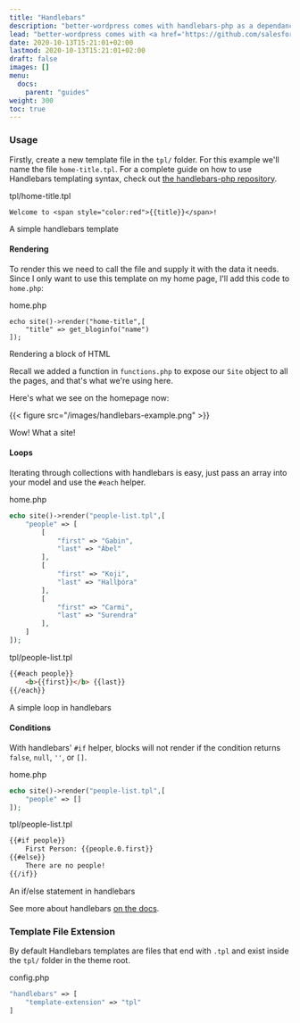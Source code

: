 ```yaml
---
title: "Handlebars"
description: "better-wordpress comes with handlebars-php as a dependancy, here's how to use it."
lead: "better-wordpress comes with <a href='https://github.com/salesforce/handlebars-php'>handlebars-php</a> as a dependancy, here's how to use and configure it."
date: 2020-10-13T15:21:01+02:00
lastmod: 2020-10-13T15:21:01+02:00
draft: false
images: []
menu:
  docs:
    parent: "guides"
weight: 300
toc: true
---
```


### Usage

Firstly, create a new template file in the `tpl/` folder. For this example we'll name the file `home-title.tpl`. For a complete guide on how to use Handlebars templating syntax, check out [the handlebars-php repository](https://github.com/salesforce/handlebars-php).

<div class="code-heading">tpl/home-title.tpl</div>

```
Welcome to <span style="color:red">{{title}}</span>!
```

<div class="code-caption">A simple handlebars template</div>

#### Rendering

To render this we need to call the file and supply it with the data it needs. Since I only want to use this template on my home page, I'll add this code to `home.php`:

<div class="code-heading">home.php</div>

```
echo site()->render("home-title",[
    "title" => get_bloginfo("name")
]);
```

<div class="code-caption">Rendering a block of HTML</div>

Recall we added a function in `functions.php` to expose our `Site` object to all the pages, and that's what we're using here.

Here's what we see on the homepage now:

{{< figure src="/images/handlebars-example.png" >}}

Wow! What a site!

#### Loops

Iterating through collections with handlebars is easy, just pass an array into your model and use the `#each` helper.

<div class="code-heading">home.php</div>

```php
echo site()->render("people-list.tpl",[
    "people" => [
        [
            "first" => "Gabin",
            "last" => "Ábel"
        ],
        [
            "first" => "Koji",
            "last" => "Hallþóra"
        ],
        [
            "first" => "Carmi",
            "last" => "Surendra"
        ],
    ]
]);
```

<div class="code-heading">tpl/people-list.tpl</div>

```html
{{#each people}}
    <b>{{first}}</b> {{last}}
{{/each}}
```

<div class="code-caption">A simple loop in handlebars</div>

#### Conditions

With handlebars' `#if` helper, blocks will not render if the condition returns `false`, `null`, `''`, or `[]`.

<div class="code-heading">home.php</div>

```php
echo site()->render("people-list.tpl",[
    "people" => []
]);
```

<div class="code-heading">tpl/people-list.tpl</div>

```html
{{#if people}}
    First Person: {{people.0.first}}
{{#else}}
    There are no people!
{{/if}}
```

<div class="code-caption">An if/else statement in handlebars</div>

See more about handlebars [on the docs](https://github.com/salesforce/handlebars-php).


### Template File Extension

By default Handlebars templates are files that end with `.tpl` and exist inside the `tpl/` folder in the theme root.

<div class="code-heading">config.php</div>

```php
"handlebars" => [
    "template-extension" => "tpl"
]
```
